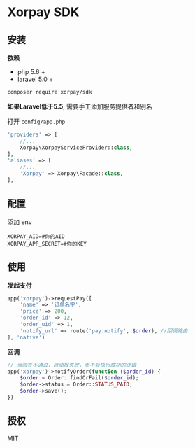 # Xorpay SDK

## 安装
**依赖**
- php 5.6 +
- laravel 5.0 +

```bash
composer require xorpay/sdk
```

**如果Laravel低于5.5**, 需要手工添加服务提供者和别名

打开 `config/app.php`

```php
'providers' => [
    //...
    Xorpay\XorpayServiceProvider::class,
],
'aliases' => [
    //...
    'Xorpay' => Xorpay\Facade::class,
],
```

## 配置

添加 env

```env
XORPAY_AID=#你的AID
XORPAY_APP_SECRET=#你的KEY
```

## 使用
**发起支付**
```php
app('xorpay')->requestPay([
    'name' => '订单名字',
    'price' => 200,
    'order_id' => 12,
    'order_uid' => 1,
    'notify_url' => route('pay.notify', $order), //回调路由
], 'native')
```

**回调**
```php
// 当验签不通过，自动报失败，而不会执行成功的逻辑
app('xorpay')->notifyOrder(function ($order_id) {
    $order = Order::findOrFail($order_id);
    $order->status = Order::STATUS_PAID;
    $order->save();
})
```

## 授权
MIT

